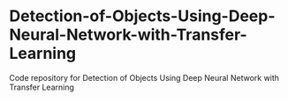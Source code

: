 # Detection-of-Objects-Using-Deep-Neural-Network-with-Transfer-Learning
Code repository for Detection of Objects Using Deep Neural Network with Transfer Learning
